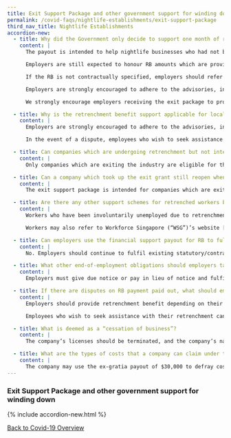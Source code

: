 ```yaml
---
title: Exit Support Package and other government support for winding down
permalink: /covid-faqs/nightlife-establishments/exit-support-package
third_nav_title: Nightlife Establishments
accordion-new:
  - title: Why did the Government only decide to support one month of retrenchment benefit (RB)? Would the one month of support fulfil employers’ full obligations towards RB?
    content: |
      The payout is intended to help nightlife businesses who had not been allowed to operate, defray a portion of their retrenchment benefit to be paid to affected local employees during this challenging period. It is not intended to replace employers’ contractual obligations.

      Employers are still expected to honour RB amounts which are provided for in the employment contract, memoranda of understanding or collective agreement (for unionised companies) which are contractual entitlements. If unable to do so due to the financial circumstances, employers should negotiate with the unions/employees on a mutually acceptable retrenchment benefit package.

      If the RB is not contractually specified, employers should refer to the Ministry of Manpower (“MOM”)’s [“Tripartite Advisory on Managing Excess Manpower and Responsible Retrenchment”](http://www.mom.gov.sg/TAMEM){:target="_blank"} and [“Advisory on retrenchment benefit payable to retrenched employees as a result of business difficulties due to COVID-19”](https://www.mom.gov.sg/covid-19/advisory-on-retrenchment-benefit-to-retrenched-employees){:target="_blank"} in deciding on the quantum of RB.

      Employers are strongly encouraged to adhere to the advisories, including the provision of RB to help affected employees while they search for employment.

      We strongly encourage employers receiving the exit package to provide retrenchment benefit beyond the limits of the financial support provided by the Government.

  - title: Why is the retrenchment benefit support applicable for local employees only? What about foreign employees that have been retrenched?
    content: |
      Employers are strongly encouraged to adhere to the advisories, including to provide retrenchment benefits to help all affected employees, both local and foreign.

      In the event of a dispute, employees who wish to seek assistance can approach MOM for assistance. Employees with contractual claims (i.e. retrenchment benefit spelt out in the employment contract or collective agreement) for retrenchment benefit will be referred to the Tripartite Alliance for Dispute Management to file their claims. More details can be found [here](https://www.mom.gov.sg/covid-19/frequently-asked-questions/retrenchment-benefit){:target="_blank"}.

  - title: Can companies which are undergoing retrenchment but not intending to exit the industry still qualify for the retrenchment benefit support?
    content: |
      Only companies which are exiting the industry are eligible for the retrenchment benefit support. Companies which are currently participating in the pilot or suspending operations temporarily will not qualify.

  - title: Can a company which took up the exit grant still reopen when restrictions on nightlife establishments relax in the future?
    content: |
      The exit support package is intended for companies which are exiting from the industry. Companies which took up the exit support will not be allowed to participate in the pilot or reopen as a nightlife business for the next 12 months. Companies should consider the options and make their own business assessment before application.

  - title: Are there any other support schemes for retrenched workers by the Government?
    content: |
      Workers who have been involuntarily unemployed due to retrenchment or contract termination, or are currently experiencing salary reduction due to cost-cutting measures, may apply for the COVID-19 Support Grant by the Ministry of Social and Family Development (“MSF”) [here](https://www.msf.gov.sg/assistance/pages/covid19relief.aspx#CSG). More details of the grant, including the eligibility criteria can be found on MSF’s website [here](https://www.msf.gov.sg/assistance/Pages/covid19relief.aspx){:target="_blank"}.

      Workers may also refer to Workforce Singapore (“WSG”)’s website [here](https://content.mycareersfuture.sg/career-restarter-programme-c/){:target="_blank"} for resources on seeking alternative employment.

  - title: Can employers use the financial support payout for RB to fulfil other employment obligations e.g. outstanding salary?
    content: |
      No. Employers should continue to fulfil existing statutory/contractual obligations using their own finances. Failure to pay salary constitutes an offence under the Employment Act.

  - title: What other end-of-employment obligations should employers take note of?
    content: |
      Employers must give due notice or pay in lieu of notice and fulfil all other contractual obligations e.g. annual leave encashment, notice pay, before ending the employment relationship.

  - title: If there are disputes on RB payment paid out, what should employers/employees do?
    content: |
      Employers should provide retrenchment benefit depending on their financial position and adhere to the [“Tripartite Advisory on Managing Excess Manpower and Responsible Retrenchment”](http://www.mom.gov.sg/TAMEM){:target="_blank"} and [“Advisory on retrenchment benefit payable to retrenched employees as a result of business difficulties due to COVID-19”](https://www.mom.gov.sg/covid-19/advisory-on-retrenchment-benefit-to-retrenched-employees){:target="_blank"}.

      Employees who wish to seek assistance with their retrenchment can approach MOM. Employees with contractual claims (i.e. retrenchment benefit spelt out in the employment contract or collective agreement) for retrenchment benefit will be referred to the Tripartite Alliance for Dispute Management to file their claims.

  - title: What is deemed as a “cessation of business”?
    content: |
      The company’s licenses should be terminated, and the company’s name should be struck off from the register of the Accounting and Corporate Regulatory Authority (“ACRA”). The company should submit (i) proof of rescission of operating licenses and (ii) notices and filings indicating commencement of strike-off or wind-up process (e.g. strike off notice from ACRA) within 3 months of receiving the letter of offer. Please refer to the ACRA website [here](https://www.acra.gov.sg/how-to-guides/closing-a-company/closing-a-local-company){:target="_blank"} for details on closing a company in Singapore.

  - title: What are the types of costs that a company can claim under the ex-gratia support?
    content: |
      The company may use the ex-gratia payout of $30,000 to defray costs associated with the cessation of business, including but not limited to early lease terminations costs, reinstatement costs, and labour-related costs. 
---
```


### Exit Support Package and other government support for winding down

{% include accordion-new.html %}

[Back to Covid-19 Overview](/covid/)
